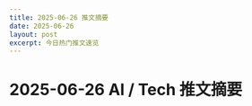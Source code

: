 ```yaml
---
title: 2025-06-26 推文摘要
date: 2025-06-26
layout: post
excerpt: 今日热门推文速览
---
```


# 2025-06-26 AI / Tech 推文摘要

